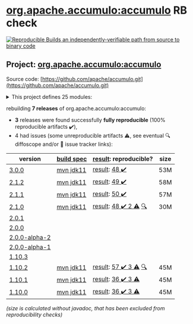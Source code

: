 [org.apache.accumulo:accumulo](https://central.sonatype.com/artifact/org.apache.accumulo/accumulo/3.0.0/versions) RB check
=======

[![Reproducible Builds](https://reproducible-builds.org/images/logos/rb.svg) an independently-verifiable path from source to binary code](https://reproducible-builds.org/)

## Project: [org.apache.accumulo:accumulo](https://central.sonatype.com/artifact/org.apache.accumulo/accumulo/3.0.0/versions)

Source code: [https://github.com/apache/accumulo.git](https://github.com/apache/accumulo.git)

<details><summary>This project defines 25 modules:</summary>

* [org.apache.accumulo:accumulo](https://central.sonatype.com/artifact/org.apache.accumulo/accumulo/3.0.0)
* [org.apache.accumulo:accumulo-compaction-coordinator](https://central.sonatype.com/artifact/org.apache.accumulo/accumulo-compaction-coordinator/3.0.0)
* [org.apache.accumulo:accumulo-compactor](https://central.sonatype.com/artifact/org.apache.accumulo/accumulo-compactor/3.0.0)
* [org.apache.accumulo:accumulo-core](https://central.sonatype.com/artifact/org.apache.accumulo/accumulo-core/3.0.0)
* [org.apache.accumulo:accumulo-docs](https://central.sonatype.com/artifact/org.apache.accumulo/accumulo-docs/3.0.0)
* [org.apache.accumulo:accumulo-examples-simple](https://central.sonatype.com/artifact/org.apache.accumulo/accumulo-examples-simple/3.0.0)
* [org.apache.accumulo:accumulo-fate](https://central.sonatype.com/artifact/org.apache.accumulo/accumulo-fate/3.0.0)
* [org.apache.accumulo:accumulo-gc](https://central.sonatype.com/artifact/org.apache.accumulo/accumulo-gc/3.0.0)
* [org.apache.accumulo:accumulo-hadoop-mapreduce](https://central.sonatype.com/artifact/org.apache.accumulo/accumulo-hadoop-mapreduce/3.0.0)
* [org.apache.accumulo:accumulo-iterator-test-harness](https://central.sonatype.com/artifact/org.apache.accumulo/accumulo-iterator-test-harness/3.0.0)
* [org.apache.accumulo:accumulo-manager](https://central.sonatype.com/artifact/org.apache.accumulo/accumulo-manager/3.0.0)
* [org.apache.accumulo:accumulo-master](https://central.sonatype.com/artifact/org.apache.accumulo/accumulo-master/3.0.0)
* [org.apache.accumulo:accumulo-maven-plugin](https://central.sonatype.com/artifact/org.apache.accumulo/accumulo-maven-plugin/3.0.0)
* [org.apache.accumulo:accumulo-minicluster](https://central.sonatype.com/artifact/org.apache.accumulo/accumulo-minicluster/3.0.0)
* [org.apache.accumulo:accumulo-monitor](https://central.sonatype.com/artifact/org.apache.accumulo/accumulo-monitor/3.0.0)
* [org.apache.accumulo:accumulo-native](https://central.sonatype.com/artifact/org.apache.accumulo/accumulo-native/3.0.0)
* [org.apache.accumulo:accumulo-project](https://central.sonatype.com/artifact/org.apache.accumulo/accumulo-project/3.0.0)
* [org.apache.accumulo:accumulo-proxy](https://central.sonatype.com/artifact/org.apache.accumulo/accumulo-proxy/3.0.0)
* [org.apache.accumulo:accumulo-server-base](https://central.sonatype.com/artifact/org.apache.accumulo/accumulo-server-base/3.0.0)
* [org.apache.accumulo:accumulo-shell](https://central.sonatype.com/artifact/org.apache.accumulo/accumulo-shell/3.0.0)
* [org.apache.accumulo:accumulo-start](https://central.sonatype.com/artifact/org.apache.accumulo/accumulo-start/3.0.0)
* [org.apache.accumulo:accumulo-test](https://central.sonatype.com/artifact/org.apache.accumulo/accumulo-test/3.0.0)
* [org.apache.accumulo:accumulo-trace](https://central.sonatype.com/artifact/org.apache.accumulo/accumulo-trace/3.0.0)
* [org.apache.accumulo:accumulo-tracer](https://central.sonatype.com/artifact/org.apache.accumulo/accumulo-tracer/3.0.0)
* [org.apache.accumulo:accumulo-tserver](https://central.sonatype.com/artifact/org.apache.accumulo/accumulo-tserver/3.0.0)
</details>

rebuilding **7 releases** of org.apache.accumulo:accumulo:
- **3** releases were found successfully **fully reproducible** (100% reproducible artifacts :heavy_check_mark:),
- 4 had issues (some unreproducible artifacts :warning:, see eventual :mag: diffoscope and/or :memo: issue tracker links):

| version | [build spec](/BUILDSPEC.md) | [result](https://reproducible-builds.org/docs/jvm/): reproducible? | size |
| -- | --------- | ------ | -- |
| [3.0.0](https://central.sonatype.com/artifact/org.apache.accumulo/accumulo/3.0.0/pom) | [mvn jdk11](accumulo-3.0.0.buildspec) | [result](accumulo-project-3.0.0.buildinfo): [48 :heavy_check_mark: ](accumulo-project-3.0.0.buildcompare) | 53M |
| [2.1.2](https://central.sonatype.com/artifact/org.apache.accumulo/accumulo/2.1.2/pom) | [mvn jdk11](accumulo-2.1.2.buildspec) | [result](accumulo-project-2.1.2.buildinfo): [49 :heavy_check_mark: ](accumulo-project-2.1.2.buildcompare) | 58M |
| [2.1.1](https://central.sonatype.com/artifact/org.apache.accumulo/accumulo/2.1.1/pom) | [mvn jdk11](accumulo-2.1.1.buildspec) | [result](accumulo-project-2.1.1.buildinfo): [50 :heavy_check_mark: ](accumulo-project-2.1.1.buildcompare) | 57M |
| [2.1.0](https://central.sonatype.com/artifact/org.apache.accumulo/accumulo/2.1.0/pom) | [mvn jdk11](accumulo-2.1.0.buildspec) | [result](accumulo-project-2.1.0.buildinfo): [48 :heavy_check_mark:  2 :warning:](accumulo-project-2.1.0.buildcompare) [:mag:](accumulo-project-2.1.0.diffoscope) | 30M |
| [2.0.1](https://central.sonatype.com/artifact/org.apache.accumulo/accumulo/2.0.1/pom) | | | |
| [2.0.0](https://central.sonatype.com/artifact/org.apache.accumulo/accumulo/2.0.0/pom) | | | |
| [2.0.0-alpha-2](https://central.sonatype.com/artifact/org.apache.accumulo/accumulo/2.0.0-alpha-2/pom) | | | |
| [2.0.0-alpha-1](https://central.sonatype.com/artifact/org.apache.accumulo/accumulo/2.0.0-alpha-1/pom) | | | |
| [1.10.3](https://central.sonatype.com/artifact/org.apache.accumulo/accumulo/1.10.3/pom) | | | |
| [1.10.2](https://central.sonatype.com/artifact/org.apache.accumulo/accumulo/1.10.2/pom) | [mvn jdk11](accumulo-1.10.2.buildspec) | [result](accumulo-project-1.10.2.buildinfo): [57 :heavy_check_mark:  3 :warning:](accumulo-project-1.10.2.buildcompare) [:mag:](accumulo-project-1.10.2.diffoscope) | 45M |
| [1.10.1](https://central.sonatype.com/artifact/org.apache.accumulo/accumulo/1.10.1/pom) | [mvn jdk11](accumulo-1.10.1.buildspec) | [result](accumulo-maven-plugin-1.10.1.buildinfo): [36 :heavy_check_mark:  3 :warning:](accumulo-maven-plugin-1.10.1.buildcompare) | 45M |
| [1.10.0](https://central.sonatype.com/artifact/org.apache.accumulo/accumulo/1.10.0/pom) | [mvn jdk11](accumulo-1.10.0.buildspec) | [result](accumulo-maven-plugin-1.10.0.buildinfo): [36 :heavy_check_mark:  3 :warning:](accumulo-maven-plugin-1.10.0.buildcompare) | 45M |

<i>(size is calculated without javadoc, that has been excluded from reproducibility checks)</i>
